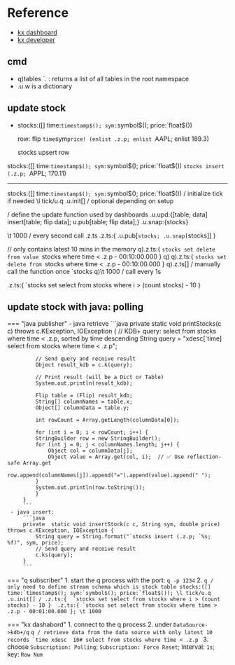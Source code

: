 # Reference
- [kx dashboard](https://code.kx.com/dashboards/gettingstarted/)
- [kx developer](https://code.kx.com/developer/getting-started/)

## cmd
- q)tables `. : returns a list of all tables in the root namespace
- .u.w is a dictionary


## update stock 
 -  stocks:([] time:`timestamp$(); sym:`symbol$(); price:`float$())

    row: flip `time`sym`price! (enlist .z.p; enlist `AAPL; enlist 189.3)

    stocks upsert row

stocks:([] time:`timestamp$(); sym:`symbol$(); price:`float$())
`stocks insert (.z.p; `APPL; 170.11)

---
stocks:([] time:`timestamp$(); sym:`symbol$(); price:`float$())
/ initialize tick if needed
\l tick/u.q
.u.init[]  / optional depending on setup

/ define the update function used by dashboards
.u.upd:{[table; data] insert[table; flip data]; u.pub[table; flip data];}
.u.snap:{stocks}

\t 1000  / every second call .z.ts
.z.ts:{ .u.pub[`stocks; .u.snap[`stocks]] }

// only contains latest 10 mins in the memory
q).z.ts:{ `stocks set delete from value `stocks where time < .z.p - 00:10:00.000 }
q)
q).z.ts:{ `stocks set delete from `stocks where time < .z.p - 00:10:00.000 }
q).z.ts[]   / manually call the function once
`stocks
q)\t 1000   / call every 1s

.z.ts:{  `stocks set select from stocks where i > (count  stocks) - 10 }

## update stock with java: polling

=== "java publisher"
     - java retrieve
         ```java
         private static void printStocks(c c) throws c.KException, IOException {
             // KDB+ query: select from stocks where time < .z.p, sorted by time descending
             String query = "xdesc[`time] select from stocks where time < .z.p";

             // Send query and receive result
             Object result_kdb = c.k(query);

             // Print result (will be a Dict or Table)
             System.out.println(result_kdb);

             Flip table = (Flip) result_kdb;
             String[] columnNames = table.x;
             Object[] columnData = table.y;

             int rowCount = Array.getLength(columnData[0]);

             for (int i = 0; i < rowCount; i++) {
             StringBuilder row = new StringBuilder();
             for (int j = 0; j < columnNames.length; j++) {
                 Object col = columnData[j];
                 Object value = Array.get(col, i);  // ✅ Use reflection-safe Array.get
                 row.append(columnNames[j]).append("=").append(value).append(" ");
             }
             System.out.println(row.toString());
             }
         }
         ```
     - java insert:
         ```java
         private  static void insertStock(c c, String sym, double price) throws c.KException, IOException {
             String query = String.format("`stocks insert (.z.p; `%s; %f)", sym, price);
             // Send query and receive result
             c.ks(query);
         }
         ```

=== "q subscriber"
    1.  start the q process with the port: `q -p 1234`
    2. 
    ```q
    / only need to define stream schema which is stock table
    stocks:([] time:`timestamp$(); sym:`symbol$(); price:`float$());
    \l tick/u.q
    .u.init[]
    / .z.ts:{  `stocks set select from stocks where i > (count  stocks) - 10 } 
    .z.ts:{ `stocks set select from stocks where time > .z.p - 00:01:00.000 };
    \t 1000
    ```

=== "kx dashabord"
    1.  connect to the q process
    2. under `DataSource->kdb+/q` 
    ```q
    / retrieve data from the data source with only latest 10 records
    `time xdesc  10# select from stocks where time < .z.p
    ```
    3. choose `Subscription: Polling`; `Subscription: Force Reset`; Interval: `1s`; key: `Row Num`